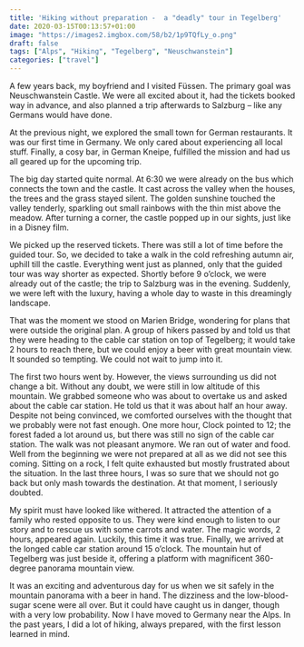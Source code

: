 ```yaml
---
title: 'Hiking without preparation -  a "deadly" tour in Tegelberg'
date: 2020-03-15T00:13:57+01:00
image: "https://images2.imgbox.com/58/b2/1p9TQfLy_o.png"
draft: false
tags: ["Alps", "Hiking", "Tegelberg", "Neuschwanstein"]
categories: ["travel"]
---
```



A few years back, my boyfriend and I visited Füssen. The primary goal was Neuschwanstein Castle. We were all excited about it, had the tickets booked way in advance, and also planned a trip afterwards to Salzburg – like any Germans would have done. 

At the previous night, we explored the small town for German restaurants. It was our first time in Germany. We only cared about experiencing all local stuff. Finally, a cosy bar, in German Kneipe, fulfilled the mission and had us all geared up for the upcoming trip. 

The big day started quite normal. At 6:30 we were already on the bus which connects the town and the castle. It cast across the valley when the houses, the trees and the grass stayed silent. The golden sunshine touched the valley tenderly, sparkling out small rainbows with the thin mist above the meadow. After turning a corner, the castle popped up in our sights, just like in a Disney film.

We picked up the reserved tickets. There was still a lot of time before the guided tour. So, we decided to take a walk in the cold refreshing autumn air, uphill till the castle. Everything went just as planned, only that the guided tour was way shorter as expected. Shortly before 9 o’clock, we were already out of the castle; the trip to Salzburg was in the evening. Suddenly, we were left with the luxury, having a whole day to waste in this dreamingly landscape. 

That was the moment we stood on Marien Bridge, wondering for plans that were outside the original plan. A group of hikers passed by and told us that they were heading to the cable car station on top of Tegelberg; it would take 2 hours to reach there, but we could enjoy a beer with great mountain view. It sounded so tempting. We could not wait to jump into it. 

The first two hours went by. However, the views surrounding us did not change a bit. Without any doubt, we were still in low altitude of this mountain. We grabbed someone who was about to overtake us and asked about the cable car station. He told us that it was about half an hour away. Despite not being convinced, we comforted ourselves with the thought that we probably were not fast enough. One more hour, Clock pointed to 12; the forest faded a lot around us, but there was still no sign of the cable car station. The walk was not pleasant anymore. We ran out of water and food. Well from the beginning we were not prepared at all as we did not see this coming. Sitting on a rock, I felt quite exhausted but mostly frustrated about the situation. In the last three hours, I was so sure that we should not go back but only mash towards the destination. At that moment, I seriously doubted. 

My spirit must have looked like withered. It attracted the attention of a family who rested opposite to us. They were kind enough to listen to our story and to rescue us with some carrots and water. The magic words, 2 hours, appeared again. Luckily, this time it was true. Finally, we arrived at the longed cable car station around 15 o’clock. The mountain hut of Tegelberg was just beside it, offering a platform with magnificent 360-degree panorama mountain view.

It was an exciting and adventurous day for us when we sit safely in the mountain panorama with a beer in hand. The dizziness and the low-blood-sugar scene were all over. But it could have caught us in danger, though with a very low probability. Now I have moved to Germany near the Alps. In the past years, I did a lot of hiking, always prepared, with the first lesson learned in mind.

